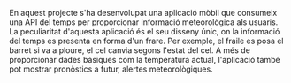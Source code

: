 En aquest projecte s'ha desenvolupat una aplicació mòbil que consumeix una API del temps per proporcionar informació meteorològica als usuaris. 
La peculiaritat d'aquesta aplicació és el seu disseny únic, on la informació del temps es presenta en forma d'un frare. 
Per exemple, el fraile es posa el barret si va a ploure, el cel canvia segons l'estat del cel. 
A més de proporcionar dades bàsiques com la temperatura actual, l'aplicació també pot mostrar pronòstics a futur, alertes meteorològiques.
   
